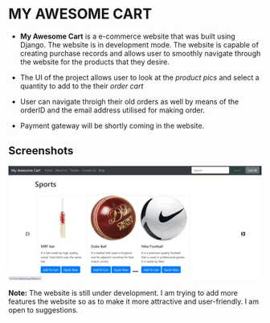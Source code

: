 # MY AWESOME CART

- **My Awesome Cart** is a e-commerce website that was built using Django. The website is in development mode. The website is capable of creating purchase records and allows user to smoothly navigate through the website for the products that they desire.

- The UI of the project allows user to look at the _product pics_ and select a quantity to add to the their _order cart_

- User can navigate throigh their old orders as well by means of the orderID and the email address utilised for making order.

- Payment gateway will be shortly coming in the website. 

## Screenshots

![website_look](./screenshots/homepage.png)


**Note:** The website is still under development. I am trying to add more features the website so as to make it more attractive and user-friendly. I am open to suggestions.